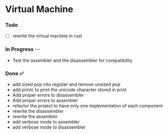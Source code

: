 # Virtual Machine

### Todo

- [ ] rewrite the virtual machine in rust  

### In Progress ···

- Test the assembler and the disassembler for compatibility  

### Done ✅

- add sized pop into register and remove unsized pop  
- add printc to print the unicode character stored in print  
- Add proper errors to disassembler  
- Add proper errors to assembler  
- refactor the project to have only one implementation of each component  
- rewrite the disassembler  
- rewrite the assembler  
- add verbose mode to assembler  
- add verbose mode to disassembler  

